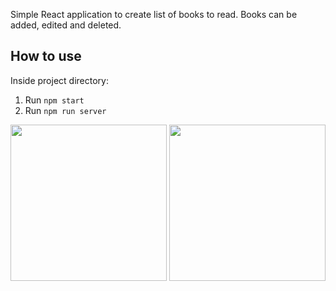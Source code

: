Simple React application to create list of books to read. Books can be added, edited and deleted. 

## How to use

Inside project directory: 
1. Run `npm start`
2. Run `npm run server` 

<img src="https://user-images.githubusercontent.com/2406738/228816277-27f2eaca-9061-4bf8-8a5f-866a6fe668b3.png" width="250px" />
<img src="https://user-images.githubusercontent.com/2406738/228816299-e787ba0f-ed76-4c82-8cd6-99f40368e63c.png" width="250px" />
